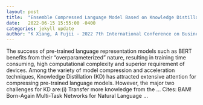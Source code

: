 ```yaml
---
layout: post
title:  "Ensemble Compressed Language Model Based on Knowledge Distillation and Multi-Task Learning"
date:   2022-06-15 15:55:00 -0400
categories: jekyll update
author: "K Xiang, A Fujii - 2022 7th International Conference on Business and …, 2022"
---
```

The success of pre-trained language representation models such as BERT benefits from their “overparameterized” nature, resulting in training time consuming, high computational complexity and superior requirement of devices. Among the variety of model compression and acceleration techniques, Knowledge Distillation (KD) has attracted extensive attention for compressing pre-trained language models. However, the major two challenges for KD are:(i) Transfer more knowledge from the …
Cites: ‪BAM! Born-Again Multi-Task Networks for Natural Language …‬  